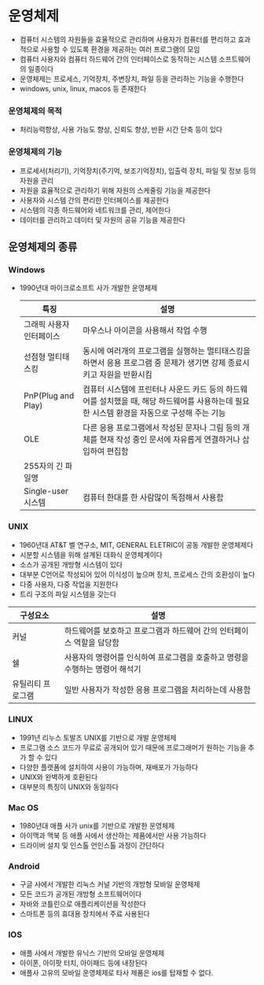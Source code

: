 # 운영체제

- 컴퓨터 시스템의 자원들을 효율적으로 관리하며 사용자가 컴퓨터를 편리하고 효과적으로 사용할 수 있도록 환경을 제공하는 여러 프로그램의 모임
- 컴퓨터 사용자와 컴퓨터 하드웨어 간의 인터페이스로 동작하는 시스템 소프트웨어의 일종이다
- 운영체제는 프로세스, 기억장치, 주변장치, 파일 등을 관리하는 기능을 수행한다
- windows, unix, linux, macos 등 존재한다



### 운영체제의 목적

- 처리능력향상, 사용 가능도 향상, 신뢰도 향상, 반환 시간 단축 등이 있다



### 운영체제의 기능

- 프로세서(처리기), 기억장치(주기억, 보조기억장치), 입출력 장치, 파일 및 정보 등의 자원을 관리
- 자원을 효율적으로 관리하기 위해 자원의 스케줄링 기능을 제공한다
- 사용자와 시스템 간의 편리한 인터페이스를 제공한다
- 시스템의 각종 하드웨어와 네트워크를 관리, 제어한다
- 데이터를 관리하고 데이터 및 자원의 공유 기능을 제공한다



## 운영체제의 종류



### Windows

- 1990년대 마이크로소프트 사가 개발한 운영체제

  | 특징                     | 설명                                                         |
  | ------------------------ | ------------------------------------------------------------ |
  | 그래픽 사용자 인터페이스 | 마우스나 아이콘을 사용해서 작업 수행                         |
  | 선점형 멀티태스킹        | 동시에 여러개의 프로그램을 실행하는 멀티태스킹을 하면서 응용 프로그램 중 문제가 생기면 강제 종료시키고 자원을 반환시킴 |
  | PnP(Plug and Play)       | 컴퓨터 시스템에 프린터나 사운드 카드 등의 하드웨어를 설치했을 때, 해당 하드웨어를 사용하는데 필요한 시스템 환경을 자동으로 구성해 주는 기능 |
  | OLE                      | 다른 응용 프로그램에서 작성된 문자나 그림 등의 개체를 현재 작성 중인 문서에 자유롭게 연결하거나 삽입하여 편집함 |
  | 255자의 긴 파일명        |                                                              |
  | Single-user 시스템       | 컴퓨터 한대를 한 사람많이 독점해서 사용함                    |



### UNIX

- 1960년대 AT&T 벨 연구소, MIT, GENERAL ELETRIC이 공동 개발한 운영체제다
- 시분할 시스템을 위해 설계된 대화식 운영체계이다
- 소스가 공개된 개방형 시스템이 있다
- 대부분 C언어로 작성되어 있어 이식성이 높으며 장치, 프로세스 간의 호환성이  높다
- 다중 사용자, 다중 작업을 지원한다
- 트리 구조의 파일 시스템을 갖는다

| 구성요소          | 설명                                                         |
| ----------------- | ------------------------------------------------------------ |
| 커널              | 하드웨어를 보호하고 프로그램과 하드웨어 간의 인터페이스 역할을 담당함 |
| 쉘                | 사용자의 명령어를 인식하여 프로그램을 호출하고 명령을 수행하는 명령어 해석기 |
| 유틸리티 프로그램 | 일반 사용자가 작성한 응용 프로그램을 처리하는데 사용함       |



### LINUX

- 1991년 리누스 토발즈 UNIX를 기반으로 개발 운영체제
- 프로그램 소스 코드가 무료로 공개되어 있기 때문에 프로그래머가 원하는 기능을 추가 할 수 있다
- 다양한 플랫폼에 설치하여 사용이 가능하며, 재배포가 가능하다
- UNIX와 완벽하게 호환된다
- 대부분의 특징이 UNIX와 동일하다



### Mac OS

- 1980년대 애플 사가 unix를 기반으로 개발한 운영체제
- 아이맥과 맥북 등 애플 사에서 생산하는 제품에서만 사용 가능하다
- 드라이버 설치 및 인스톨 언인스톨 과정이 간단하다



### Android

- 구글 사에서 개발한 리눅스 커널 기반의 개방형 모바일 운영체제
- 모든 코드가 공개된 개방형 소프트웨어이다
- 자바와 코틀린으로 애플리케이션을 작성한다
- 스마트폰 등의 휴대용 장치에서 주료 사용된다



### IOS

- 애플 사에서 개발한 유닉스 기반의 모바일 운영체제
- 아이폰, 아이팟 터치, 아이패드 등에 내장된다
- 애플사 고유의 모바일 운영체제로 타사 제품은 ios를 탑재할 수 없다.
